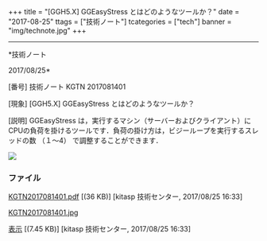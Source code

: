 ﻿+++
title = "[GGH5.X] GGEasyStress とはどのようなツールか？"
date = "2017-08-25"
ttags = ["技術ノート"]
tcategories = ["tech"]
banner = "img/technote.jpg"
+++

-----------------------------------------------------------------------------------------------------------------------------

*技術ノート

2017/08/25*


[番号]
技術ノート KGTN 2017081401

[現象]
[GGH5.X] GGEasyStress とはどのようなツールか？

[説明]
GGEasyStress
は，実行するマシン（サーバーおよびクライアント）にCPUの負荷を掛けるツールです．負荷の掛け方は，ビジーループを実行するスレッドの数
（１～4） で調整することができます．

![](http://techreport.kitasp.net/attachments/download/3777/KGTN2017081401.jpg)


### ファイル

 
 


[KGTN2017081401.pdf](http://techreport.kitasp.net/attachments/download/3776/KGTN2017081401.pdf)
 [(36 KB)] [kitasp 技術センター, 2017/08/25
16:33]

[KGTN2017081401.jpg](http://techreport.kitasp.net/attachments/download/3777/KGTN2017081401.jpg)

[表示](http://techreport.kitasp.net/attachments/3777/KGTN2017081401.jpg "表示")
 [(7.45 KB)] [kitasp 技術センター, 2017/08/25
16:33]


 


 

